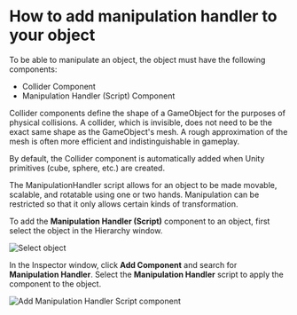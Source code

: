 # How to add manipulation handler to your object

To be able to manipulate an object, the object must have the following components:

- Collider Component
- Manipulation Handler (Script) Component

Collider components define the shape of a GameObject for the purposes of physical collisions. A collider, which is invisible, does not need to be the exact same shape as the GameObject's mesh. A rough approximation of the mesh is often more efficient and indistinguishable in gameplay.

By default, the Collider component is automatically added when Unity primitives (cube, sphere, etc.) are created.

The ManipulationHandler script allows for an object to be made movable, scalable, and rotatable using one or two hands. Manipulation can be restricted so that it only allows certain kinds of transformation.

To add the **Manipulation Handler (Script)** component to an object, first select the object in the Hierarchy window.

![Select object](../../../.gitbook/assets/how_to_add_manipulation_handler_to_your_objects/select_object.PNG)

In the Inspector window, click **Add Component** and search for **Manipulation Handler**. Select the **Manipulation Handler** script to apply the component to the object.

![Add Manipulation Handler Script component](../../../.gitbook/assets/how_to_add_manipulation_handler_to_your_objects/manipulation_handler.PNG)